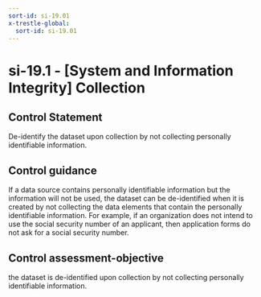 ```yaml
---
sort-id: si-19.01
x-trestle-global:
  sort-id: si-19.01
---
```


# si-19.1 - \[System and Information Integrity\] Collection

## Control Statement

De-identify the dataset upon collection by not collecting personally identifiable information.

## Control guidance

If a data source contains personally identifiable information but the information will not be used, the dataset can be de-identified when it is created by not collecting the data elements that contain the personally identifiable information. For example, if an organization does not intend to use the social security number of an applicant, then application forms do not ask for a social security number.

## Control assessment-objective

the dataset is de-identified upon collection by not collecting personally identifiable information.
